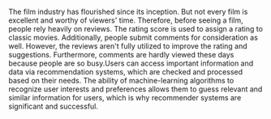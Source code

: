 The film industry has flourished since its inception. But not every film is excellent and worthy of
viewers' time. Therefore, before seeing a film, people rely heavily on reviews. The rating score is
used to assign a rating to classic movies. Additionally, people submit comments for consideration
as well. However, the reviews aren't fully utilized to improve the rating and suggestions.
Furthermore, comments are hardly viewed these days because people are so busy.Users can
access important information and data via recommendation systems, which are checked and processed
based on their needs. The ability of machine-learning algorithms to recognize user interests and
preferences allows them to guess relevant and similar information for users, which is why recommender
systems are significant and successful.
